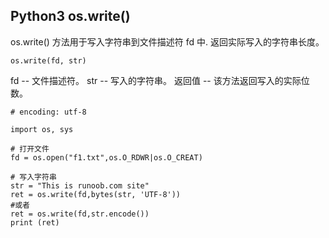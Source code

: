 ## Python3 os.write()

os.write() 方法用于写入字符串到文件描述符 fd 中. 返回实际写入的字符串长度。

```
os.write(fd, str)
```

fd -- 文件描述符。
str -- 写入的字符串。
返回值 -- 该方法返回写入的实际位数。

```
# encoding: utf-8

import os, sys

# 打开文件
fd = os.open("f1.txt",os.O_RDWR|os.O_CREAT)

# 写入字符串
str = "This is runoob.com site"
ret = os.write(fd,bytes(str, 'UTF-8'))
#或者
ret = os.write(fd,str.encode())
print (ret)
```